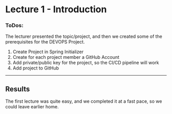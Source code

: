 # Lecture 1 - Introduction

### ToDos:

The lecturer presented the topic/project, and then we created some of the prerequisites for the DEVOPS Project.

1. Create Project in Spring Initializer
2. Create for each project member a GitHub Account
3. Add private/public key for the project, so the CI/CD pipeline will work
4. Add project to GitHub

---

## Results
The first lecture was quite easy, and we completed it at a fast pace, so we could leave earlier home.

